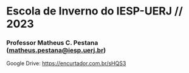 # Escola de Inverno do IESP-UERJ // 2023
### Professor Matheus C. Pestana (matheus.pestana@iesp.uerj.br)

Google Drive: https://encurtador.com.br/sHQS3
